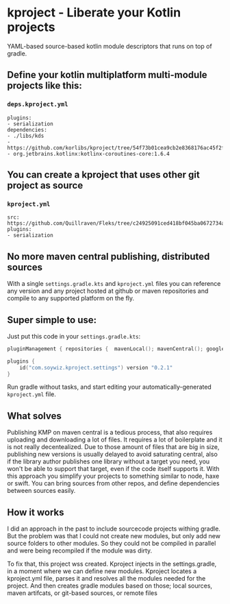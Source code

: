 # kproject - Liberate your Kotlin projects

YAML-based source-based kotlin module descriptors that runs on top of gradle.

## Define your kotlin multiplatform multi-module projects like this:

### `deps.kproject.yml`

```
plugins:
- serialization
dependencies:
- ./libs/kds
- https://github.com/korlibs/kproject/tree/54f73b01cea9cb2e8368176ac45f2fca948e57db/modules/adder
- org.jetbrains.kotlinx:kotlinx-coroutines-core:1.6.4
```

## You can create a kproject that uses other git project as source

### `kproject.yml`

```
src: https://github.com/Quillraven/Fleks/tree/c24925091ced418bf045ba0672734addaab573d8/src
plugins:
- serialization
```

## No more maven central publishing, distributed sources

With a single `settings.gradle.kts` and `kproject.yml`
files you can reference any version and any project hosted at github or maven repositories
and compile to any supported platform on the fly.

## Super simple to use:

Just put this code in your `settings.gradle.kts`:

```kotlin
pluginManagement { repositories {  mavenLocal(); mavenCentral(); google(); gradlePluginPortal()  }  }

plugins {
    id("com.soywiz.kproject.settings") version "0.2.1"
}
```

Run gradle without tasks, and start editing your automatically-generated `kproject.yml` file.

## What solves

Publishing KMP on maven central is a tedious process, that also requires uploading and downloading a lot of files.
It requires a lot of boilerplate and it is not really decentealized. Due to those amount of files that are big in size, publishing new versions is usually delayed
to avoid saturating central, also if the library author publishes one library without a target you need,
you won't be able to support that target, even if the code itself supports it.
With this approach you simplify your projects to something similar to node, haxe or swift.
You can bring sources from other repos, and define dependencies between sources easily.

## How it works

I did an approach in the past to include sourcecode projects withing gradle.
But the problem was that I could not create new modules, but only add new source folders
to other modules. So they could not be compiled in parallel and were being recompiled if the module was dirty.

To fix that, this project wss created.
Kproject injects in the settings.gradle,
in a moment where we can define new modules.
Kproject locates a kproject.yml file,
parses it and resolves all the modules needed
for the project. And then creates gradle modules
based on those; local sources, maven artifcats,
or git-based sources, or remote files
